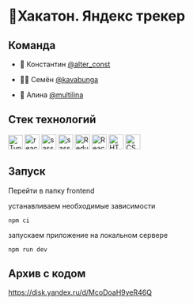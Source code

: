 # 💼Хакатон. Яндекс трекер

## Команда

- 🤹 Константин <a href="https://t.me/alter_const" target="_blank">@alter_const</a>

- 👨‍💻 Семён <a href="https://t.me/kavabunga" target="_blank">@kavabunga</a>

- 🛫 Алина <a href="https://t.me/multilina" target="_blank">@multilina</a>

## Стек технологий

<img src="https://img.shields.io/badge/TypeScript-007ACC?style=for-the-badge&logo=typescript&logoColor=white" alt="TypeScript" height="29"/>
<img src="https://img.shields.io/badge/react-%2320232a.svg?style=for-the-badge&logo=react&logoColor=%2361DAFB" alt="react" height="30"/>
<img src="https://img.shields.io/badge/Sass-CC6699?style=for-the-badge&logo=sass&logoColor=white" alt="sass" height="30"/>
<img src="https://img.shields.io/badge/Material--UI-0081CB?style=for-the-badge&logo=material-ui&logoColor=white" alt="sass" height="30"/>

<img src="https://img.shields.io/badge/Redux-593D88?style=for-the-badge&logo=redux&logoColor=white" alt="Redux" height="30"/>
<img src="https://img.shields.io/badge/React_Router-CA4245?style=for-the-badge&logo=react-router&logoColor=white" alt="React_Router" height="30"/>
<img src="https://img.shields.io/badge/HTML5-E34F26?style=for-the-badge&logo=html5&logoColor=white" alt="HTML5" height="30"/>
<img src="https://img.shields.io/badge/CSS3-1572B6?style=for-the-badge&logo=css3&logoColor=white" alt="CSS3" height="30"/>

## Запуск

Перейти в папку frontend

устанавливаем необходимые зависимости

```gitbash
npm ci
```

запускаем приложение на локальном сервере

```gitbash
npm run dev
```

## Архив с кодом

https://disk.yandex.ru/d/McoDoaH9yeR46Q
